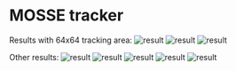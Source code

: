 # MOSSE tracker
Results with 64x64 tracking area:
![result](results/result30.gif)
![result](results/result31.gif)
![result](results/result32.gif)

Other results:
![result](results/result24.gif)
![result](results/result20.gif)
![result](results/result21.gif)
![result](results/result22.gif)
![result](results/result23.gif)

